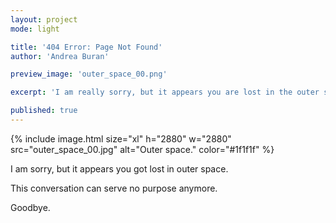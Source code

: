 ```yaml
---
layout: project
mode: light

title: '404 Error: Page Not Found'
author: 'Andrea Buran'

preview_image: 'outer_space_00.png'

excerpt: 'I am really sorry, but it appears you are lost in the outer space.'

published: true
---
```


<div class="figures">
  {% include image.html
      size="xl"
      h="2880" w="2880"
      src="outer_space_00.jpg"
      alt="Outer space."
      color="#1f1f1f"
  %}
</div>

I am sorry, but it appears you got lost in outer space.

This conversation can serve no purpose anymore.

Goodbye.